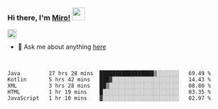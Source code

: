 ### Hi there, I'm [Miro!](https://castariva18.github.io/)  <img src="https://github.com/TheDudeThatCode/TheDudeThatCode/blob/master/Assets/Hi.gif" width="29px">

<a href="https://discord.gg/bhPzjwR">
  <img align="left" alt="Clown Discord" width="21px" src="https://cdn4.iconfinder.com/data/icons/logos-and-brands/512/91_Discord_logo_logos-512.png" />
</a>

<br />

- 💬 Ask me about anything [here](https://github.com/castariva18/castariva18/issues)

<br />

<!--START_SECTION:waka-->
```text
Java         27 hrs 28 mins  █████████████████▒░░░░░░░   69.49 % 
Kotlin       5 hrs 42 mins   ███▓░░░░░░░░░░░░░░░░░░░░░   14.43 % 
XML          3 hrs 28 mins   ██▒░░░░░░░░░░░░░░░░░░░░░░   08.80 % 
HTML         1 hr 19 mins    █░░░░░░░░░░░░░░░░░░░░░░░░   03.35 % 
JavaScript   1 hr 10 mins    ▓░░░░░░░░░░░░░░░░░░░░░░░░   02.97 % 
```
<!--END_SECTION:waka-->
